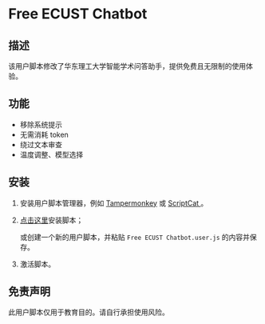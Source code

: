 # Free ECUST Chatbot

## 描述
该用户脚本修改了华东理工大学智能学术问答助手，提供免费且无限制的使用体验。

## 功能
- 移除系统提示
- 无需消耗 token
- 绕过文本审查
- 温度调整、模型选择

## 安装
1. 安装用户脚本管理器，例如 [Tampermonkey](https://www.tampermonkey.net/) 或 [ScriptCat ](https://docs.scriptcat.org/)。

2. [点击这里](https://github.com/oborozuk/Free-ECUST-Chatbot/raw/main/Free%20ECUST%20Chatbot.user.js)安装脚本；

   或创建一个新的用户脚本，并粘贴 `Free ECUST Chatbot.user.js` 的内容并保存。

3. 激活脚本。

## 免责声明

此用户脚本仅用于教育目的。请自行承担使用风险。